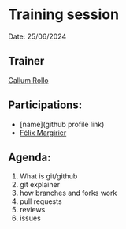 # Training session

Date: 25/06/2024

## Trainer
[Callum Rollo](https://github.com/callumrollo)

## Participations: 
- [name](github profile link)
- [Félix Margirier](https://github.com/fmargirier)

## Agenda:
1. What is git/github
2. git explainer
3. how branches and forks work
4. pull requests
5. reviews
6. issues
